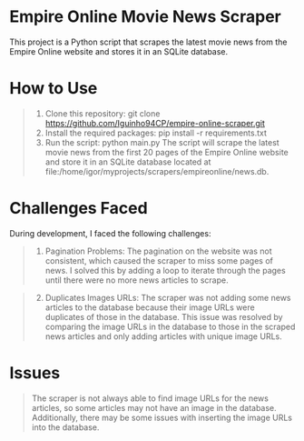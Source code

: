 
# Empire Online Movie News Scraper
This project is a Python script that scrapes the latest movie news from the Empire Online website and stores it in an SQLite database.

# How to Use
> 1. Clone this repository: git clone https://github.com/Iguinho94CP/empire-online-scraper.git
> 2. Install the required packages: pip install -r requirements.txt
> 3. Run the script: python main.py
The script will scrape the latest movie news from the first 20 pages of the Empire Online website and store it in an SQLite database located at file:/home/igor/myprojects/scrapers/empireonline/news.db.

# Challenges Faced
 During development, I faced the following challenges:

> 1. Pagination Problems: The pagination on the website was not consistent, which caused the scraper to miss some pages of news. I solved this by adding a loop to iterate through the pages until there were no more news articles to scrape.

> 2. Duplicates Images URLs: The scraper was not adding some news articles to the database because their image URLs were duplicates of those in the database. This issue was resolved by comparing the image URLs in the database to those in the scraped news articles and only adding articles with unique image URLs.

# Issues
> The scraper is not always able to find image URLs for the news articles, so some articles may not have an image in the database. Additionally, there may be some issues with inserting the image URLs into the database.